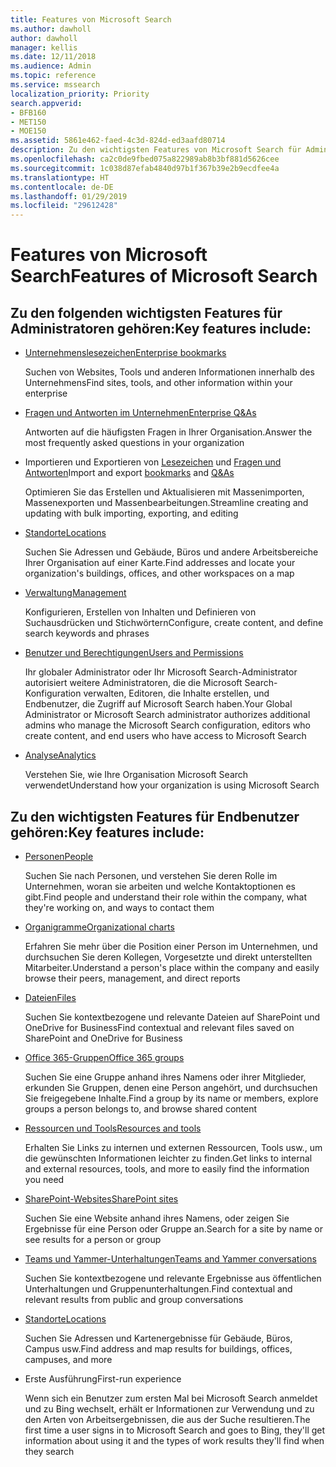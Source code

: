 ```yaml
---
title: Features von Microsoft Search
ms.author: dawholl
author: dawholl
manager: kellis
ms.date: 12/11/2018
ms.audience: Admin
ms.topic: reference
ms.service: mssearch
localization_priority: Priority
search.appverid:
- BFB160
- MET150
- MOE150
ms.assetid: 5861e462-faed-4c3d-824d-ed3aafd80714
description: Zu den wichtigsten Features von Microsoft Search für Administratoren und Endbenutzer gehören Lesezeichen, Fragen und Antworten, Verwaltung und Dateneinblicke
ms.openlocfilehash: ca2c0de9fbed075a822989ab8b3bf881d5626cee
ms.sourcegitcommit: 1c038d87efab4840d97b1f367b39e2b9ecdfee4a
ms.translationtype: HT
ms.contentlocale: de-DE
ms.lasthandoff: 01/29/2019
ms.locfileid: "29612428"
---
```

# <a name="features-of-microsoft-search"></a><span data-ttu-id="2b1c1-103">Features von Microsoft Search</span><span class="sxs-lookup"><span data-stu-id="2b1c1-103">Features of Microsoft Search</span></span>

## <a name="key-admin-features-include"></a><span data-ttu-id="2b1c1-104">Zu den folgenden wichtigsten Features für Administratoren gehören:</span><span class="sxs-lookup"><span data-stu-id="2b1c1-104">Key features include:</span></span>

- [<span data-ttu-id="2b1c1-105">Unternehmenslesezeichen</span><span class="sxs-lookup"><span data-stu-id="2b1c1-105">Enterprise bookmarks</span></span>](create-and-manage-bookmarks.md)
    
    <span data-ttu-id="2b1c1-106">Suchen von Websites, Tools und anderen Informationen innerhalb des Unternehmens</span><span class="sxs-lookup"><span data-stu-id="2b1c1-106">Find sites, tools, and other information within your enterprise</span></span>
    
- [<span data-ttu-id="2b1c1-107">Fragen und Antworten im Unternehmen</span><span class="sxs-lookup"><span data-stu-id="2b1c1-107">Enterprise Q&As</span></span>](create-and-manage-qas.md)
    
    <span data-ttu-id="2b1c1-108">Antworten auf die häufigsten Fragen in Ihrer Organisation.</span><span class="sxs-lookup"><span data-stu-id="2b1c1-108">Answer the most frequently asked questions in your organization</span></span>
    
- <span data-ttu-id="2b1c1-109">Importieren und Exportieren von [Lesezeichen](bulk-create-bookmarks.md) und [Fragen und Antworten](bulk-create-qas.md)</span><span class="sxs-lookup"><span data-stu-id="2b1c1-109">Import and export [bookmarks](bulk-create-bookmarks.md) and [Q&As](bulk-create-qas.md)</span></span>
    
    <span data-ttu-id="2b1c1-110">Optimieren Sie das Erstellen und Aktualisieren mit Massenimporten, Massenexporten und Massenbearbeitungen.</span><span class="sxs-lookup"><span data-stu-id="2b1c1-110">Streamline creating and updating with bulk importing, exporting, and editing</span></span>

- [<span data-ttu-id="2b1c1-111">Standorte</span><span class="sxs-lookup"><span data-stu-id="2b1c1-111">Locations</span></span>](locations.md)
    
    <span data-ttu-id="2b1c1-112">Suchen Sie Adressen und Gebäude, Büros und andere Arbeitsbereiche Ihrer Organisation auf einer Karte.</span><span class="sxs-lookup"><span data-stu-id="2b1c1-112">Find addresses and locate your organization's buildings, offices, and other workspaces on a map</span></span>
    
- [<span data-ttu-id="2b1c1-113">Verwaltung</span><span class="sxs-lookup"><span data-stu-id="2b1c1-113">Management</span></span>](set-up-microsoft-search.md)
    
    <span data-ttu-id="2b1c1-114">Konfigurieren, Erstellen von Inhalten und Definieren von Suchausdrücken und Stichwörtern</span><span class="sxs-lookup"><span data-stu-id="2b1c1-114">Configure, create content, and define search keywords and phrases</span></span>
    
- [<span data-ttu-id="2b1c1-115">Benutzer und Berechtigungen</span><span class="sxs-lookup"><span data-stu-id="2b1c1-115">Users and Permissions</span></span>](add-users.md)
    
    <span data-ttu-id="2b1c1-116">Ihr globaler Administrator oder Ihr Microsoft Search-Administrator autorisiert weitere Administratoren, die die Microsoft Search-Konfiguration verwalten, Editoren, die Inhalte erstellen, und Endbenutzer, die Zugriff auf Microsoft Search haben.</span><span class="sxs-lookup"><span data-stu-id="2b1c1-116">Your Global Administrator or Microsoft Search administrator authorizes additional admins who manage the Microsoft Search configuration, editors who create content, and end users who have access to Microsoft Search</span></span>
    
- [<span data-ttu-id="2b1c1-117">Analyse</span><span class="sxs-lookup"><span data-stu-id="2b1c1-117">Analytics</span></span>](get-insights.md) 
    
    <span data-ttu-id="2b1c1-118">Verstehen Sie, wie Ihre Organisation Microsoft Search verwendet</span><span class="sxs-lookup"><span data-stu-id="2b1c1-118">Understand how your organization is using Microsoft Search</span></span> 
    
## <a name="key-end-user-features-include"></a><span data-ttu-id="2b1c1-119">Zu den wichtigsten Features für Endbenutzer gehören:</span><span class="sxs-lookup"><span data-stu-id="2b1c1-119">Key features include:</span></span>

- [<span data-ttu-id="2b1c1-120">Personen</span><span class="sxs-lookup"><span data-stu-id="2b1c1-120">People</span></span>](use/find-people-and-groups.md)
    
    <span data-ttu-id="2b1c1-121">Suchen Sie nach Personen, und verstehen Sie deren Rolle im Unternehmen, woran sie arbeiten und welche Kontaktoptionen es gibt.</span><span class="sxs-lookup"><span data-stu-id="2b1c1-121">Find people and understand their role within the company, what they're working on, and ways to contact them</span></span>
    
- [<span data-ttu-id="2b1c1-122">Organigramme</span><span class="sxs-lookup"><span data-stu-id="2b1c1-122">Organizational charts</span></span>](use/find-people-and-groups.md)
    
    <span data-ttu-id="2b1c1-123">Erfahren Sie mehr über die Position einer Person im Unternehmen, und durchsuchen Sie deren Kollegen, Vorgesetzte und direkt unterstellten Mitarbeiter.</span><span class="sxs-lookup"><span data-stu-id="2b1c1-123">Understand a person's place within the company and easily browse their peers, management, and direct reports</span></span>
    
- [<span data-ttu-id="2b1c1-124">Dateien</span><span class="sxs-lookup"><span data-stu-id="2b1c1-124">Files</span></span>](use/find-files.md)
    
    <span data-ttu-id="2b1c1-125">Suchen Sie kontextbezogene und relevante Dateien auf SharePoint und OneDrive for Business</span><span class="sxs-lookup"><span data-stu-id="2b1c1-125">Find contextual and relevant files saved on SharePoint and OneDrive for Business</span></span>
    
- [<span data-ttu-id="2b1c1-126">Office 365-Gruppen</span><span class="sxs-lookup"><span data-stu-id="2b1c1-126">Office 365 groups</span></span>](use/find-people-and-groups.md)
    
    <span data-ttu-id="2b1c1-127">Suchen Sie eine Gruppe anhand ihres Namens oder ihrer Mitglieder, erkunden Sie Gruppen, denen eine Person angehört, und durchsuchen Sie freigegebene Inhalte.</span><span class="sxs-lookup"><span data-stu-id="2b1c1-127">Find a group by its name or members, explore groups a person belongs to, and browse shared content</span></span>
    
- [<span data-ttu-id="2b1c1-128">Ressourcen und Tools</span><span class="sxs-lookup"><span data-stu-id="2b1c1-128">Resources and tools</span></span>](use/find-resources-tools-and-more.md)
    
    <span data-ttu-id="2b1c1-129">Erhalten Sie Links zu internen und externen Ressourcen, Tools usw., um die gewünschten Informationen leichter zu finden.</span><span class="sxs-lookup"><span data-stu-id="2b1c1-129">Get links to internal and external resources, tools, and more to easily find the information you need</span></span>
    
- [<span data-ttu-id="2b1c1-130">SharePoint-Websites</span><span class="sxs-lookup"><span data-stu-id="2b1c1-130">SharePoint sites</span></span>](use/find-sharepoint-sites.md)
    
    <span data-ttu-id="2b1c1-131">Suchen Sie eine Website anhand ihres Namens, oder zeigen Sie Ergebnisse für eine Person oder Gruppe an.</span><span class="sxs-lookup"><span data-stu-id="2b1c1-131">Search for a site by name or see results for a person or group</span></span>
    
- [<span data-ttu-id="2b1c1-132">Teams und Yammer-Unterhaltungen</span><span class="sxs-lookup"><span data-stu-id="2b1c1-132">Teams and Yammer conversations</span></span>](use/find-conversations.md)
    
    <span data-ttu-id="2b1c1-133">Suchen Sie kontextbezogene und relevante Ergebnisse aus öffentlichen Unterhaltungen und Gruppenunterhaltungen.</span><span class="sxs-lookup"><span data-stu-id="2b1c1-133">Find contextual and relevant results from public and group conversations</span></span>

- [<span data-ttu-id="2b1c1-134">Standorte</span><span class="sxs-lookup"><span data-stu-id="2b1c1-134">Locations</span></span>](use/find-locations.md)
    
    <span data-ttu-id="2b1c1-135">Suchen Sie Adressen und Kartenergebnisse für Gebäude, Büros, Campus usw.</span><span class="sxs-lookup"><span data-stu-id="2b1c1-135">Find address and map results for buildings, offices, campuses, and more</span></span>
    
- <span data-ttu-id="2b1c1-136">Erste Ausführung</span><span class="sxs-lookup"><span data-stu-id="2b1c1-136">First-run experience</span></span>
    
    <span data-ttu-id="2b1c1-137">Wenn sich ein Benutzer zum ersten Mal bei Microsoft Search anmeldet und zu Bing wechselt, erhält er Informationen zur Verwendung und zu den Arten von Arbeitsergebnissen, die aus der Suche resultieren.</span><span class="sxs-lookup"><span data-stu-id="2b1c1-137">The first time a user signs in to Microsoft Search and goes to Bing, they'll get information about using it and the types of work results they'll find when they search</span></span>